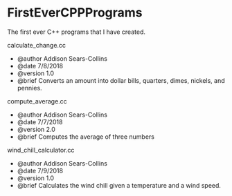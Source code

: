 # FirstEverCPPPrograms
The first ever C++ programs that I have created.

calculate_change.cc
 * @author  Addison Sears-Collins
 * @date    7/8/2018  
 * @version 1.0
 * @brief Converts an amount into dollar bills, quarters, dimes, nickels, and pennies.
 
compute_average.cc
 * @author  Addison Sears-Collins
 * @date    7/7/2018  
 * @version 2.0
 * @brief Computes the average of three numbers
 
wind_chill_calculator.cc
 * @author  Addison Sears-Collins
 * @date    7/9/2018  
 * @version 1.0
 * @brief Calculates the wind chill given a temperature and a wind speed.
